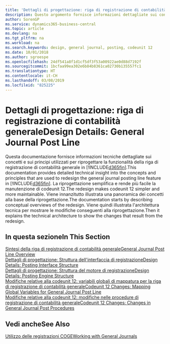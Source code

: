 ```yaml
---
title: 'Dettagli di progettazione: riga di registrazione di contabilità generale | Microsoft Docs'
description: Questo argomento fornisce informazioni dettagliate sui concetti e sui principi utilizzati per riprogettare la funzionalità della riga di registrazione di contabilità generale in Business Central.
author: SorenGP
ms.service: dynamics365-business-central
ms.topic: article
ms.devlang: na
ms.tgt_pltfrm: na
ms.workload: na
ms.search.keywords: design, general journal, posting, codeunit 12
ms.date: 10/01/2018
ms.author: sgroespe
ms.openlocfilehash: 24df541a8f1d1cf5df3f53a00922ae0d88d7192f
ms.sourcegitcommit: 1bcfaa99ea302e6b84b8361ca02730b135557fc1
ms.translationtype: HT
ms.contentlocale: it-CH
ms.lasthandoff: 03/08/2019
ms.locfileid: "825225"
---
```

# <a name="design-details-general-journal-post-line"></a><span data-ttu-id="7364f-103">Dettagli di progettazione: riga di registrazione di contabilità generale</span><span class="sxs-lookup"><span data-stu-id="7364f-103">Design Details: General Journal Post Line</span></span>
<span data-ttu-id="7364f-104">Questa documentazione fornisce informazioni tecniche dettagliate sui concetti e sui principi utilizzati per riprogettare la funzionalità della riga di registrazione di contabilità generale in [!INCLUDE[d365fin](includes/d365fin_md.md)].</span><span class="sxs-lookup"><span data-stu-id="7364f-104">This documentation provides detailed technical insight into the concepts and principles that are used to redesign the general journal posting line feature in [!INCLUDE[d365fin](includes/d365fin_md.md)].</span></span> <span data-ttu-id="7364f-105">La riprogettazione semplifica e rende più facile la manutenzione di codeunit 12.</span><span class="sxs-lookup"><span data-stu-id="7364f-105">The redesign makes codeunit 12 simpler and more maintainable.</span></span> <span data-ttu-id="7364f-106">Viene innanzitutto illustrata una panoramica dei concetti alla base della riprogettazione.</span><span class="sxs-lookup"><span data-stu-id="7364f-106">The documentation starts by describing conceptual overviews of the redesign.</span></span> <span data-ttu-id="7364f-107">Viene quindi illustrata l'architettura tecnica per mostrare le modifiche conseguenti alla riprogettazione.</span><span class="sxs-lookup"><span data-stu-id="7364f-107">Then it explains the technical architecture to show the changes that result from the redesign.</span></span>  

## <a name="in-this-section"></a><span data-ttu-id="7364f-108">In questa sezione</span><span class="sxs-lookup"><span data-stu-id="7364f-108">In This Section</span></span>  
[<span data-ttu-id="7364f-109">Sintesi della riga di registrazione di contabilità generale</span><span class="sxs-lookup"><span data-stu-id="7364f-109">General Journal Post Line Overview</span></span>](design-details-general-journal-post-line-overview.md)  
[<span data-ttu-id="7364f-110">Dettagli di progettazione: Struttura dell'interfaccia di registrazione</span><span class="sxs-lookup"><span data-stu-id="7364f-110">Design Details: Posting Interface Structure</span></span>](design-details-posting-interface-structure.md)  
[<span data-ttu-id="7364f-111">Dettagli di progettazione: Struttura del motore di registrazione</span><span class="sxs-lookup"><span data-stu-id="7364f-111">Design Details: Posting Engine Structure</span></span>](design-details-posting-engine-structure.md)  
[<span data-ttu-id="7364f-112">Modifiche relative alla codeunit 12: variabili globali di mappatura per la riga di registrazione di contabilità generale</span><span class="sxs-lookup"><span data-stu-id="7364f-112">Codeunit 12 Changes: Mapping Global Variables for General Journal Post Line</span></span>](design-details-codeunit-12-changes-mapping-global-variables-for-general-journal-post-line.md)  
[<span data-ttu-id="7364f-113">Modifiche relative alla codeunit 12: modifiche nelle procedure di registrazione di contabilità generale</span><span class="sxs-lookup"><span data-stu-id="7364f-113">Codeunit 12 Changes: Changes in General Journal Post Procedures</span></span>](design-details-codeunit-12-changes-changes-in-general-journal-post-procedures.md)  

## <a name="see-also"></a><span data-ttu-id="7364f-114">Vedi anche</span><span class="sxs-lookup"><span data-stu-id="7364f-114">See Also</span></span>  
[<span data-ttu-id="7364f-115">Utilizzo delle registrazioni COGE</span><span class="sxs-lookup"><span data-stu-id="7364f-115">Working with General Journals</span></span>](ui-work-general-journals.md)
